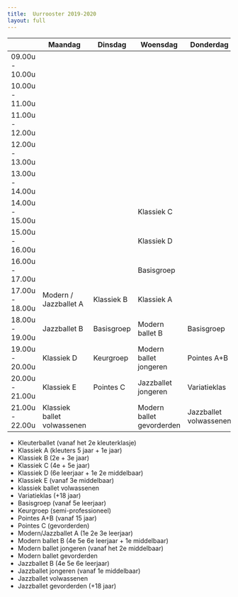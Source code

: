```yaml
---
title:  Uurrooster 2019-2020
layout: full
---
```

<table id="uurrooster" class="table table-striped table-bordered table-condensed">
  <thead>
    <tr>
      <th></th>
      <th>Maandag</th>
      <th>Dinsdag</th>
      <th>Woensdag</th>
      <th>Donderdag</th>
      <th>Vrijdag</th>
      <th>Zaterdag</th>
    </tr>
  </thead>
  <tbody>
    <tr>
      <td>09.00u - 10.00u</td>
      <td></td>
      <td></td>
      <td></td>
      <td></td>
      <td></td>
      <td>Klassiek B</td>
    </tr>
    <tr>
      <td>10.00u - 11.00u</td>
      <td></td>
      <td></td>
      <td></td>
      <td></td>
      <td></td>
      <td>Basisgroep</td>
    </tr>
    <tr>
      <td>11.00u - 12.00u</td>
      <td></td>
      <td></td>
      <td></td>
      <td></td>
      <td></td>
      <td>Variatieklas</td>
    </tr>
    <tr>
      <td>12.00u - 13.00u</td>
      <td></td>
      <td></td>
      <td></td>
      <td></td>
      <td></td>
      <td>Keurgroep</td>
    </tr>
    <tr>
      <td>13.00u - 14.00u</td>
      <td></td>
      <td></td>
      <td></td>
      <td></td>
      <td></td>
      <td>Kleuterballet</td>
    </tr>
    <tr>
      <td>14.00u - 15.00u</td>
      <td></td>
      <td></td>
      <td>Klassiek C</td>
      <td></td>
      <td></td>
      <td>Klassiek A</td>
    </tr>
    <tr>
      <td>15.00u - 16.00u</td>
      <td></td>
      <td></td>
      <td>Klassiek D</td>
      <td></td>
      <td></td>
      <td></td>
    </tr>
    <tr>
      <td>16.00u - 17.00u</td>
      <td></td>
      <td></td>
      <td>Basisgroep</td>
      <td></td>
      <td></td>
      <td></td>
    </tr>
    <tr>
      <td>17.00u - 18.00u</td>
      <td>Modern / Jazzballet A</td>
      <td>Klassiek B</td>
      <td>Klassiek A</td>
      <td></td>
      <td>Klassiek C</td>
      <td></td>
    </tr>
    <tr>
      <td>18.00u - 19.00u</td>
      <td>Jazzballet B</td>
      <td>Basisgroep</td>
      <td>Modern ballet B</td>
      <td>Basisgroep</td>
      <td>Basisgroep</td>
      <td></td>
    </tr>
    <tr>
      <td>19.00u - 20.00u</td>
      <td>Klassiek D</td>
      <td>Keurgroep</td>
      <td>Modern ballet jongeren</td>
      <td>Pointes A+B</td>
      <td>Klassiek E</td>
      <td></td>
    </tr>
    <tr>
      <td>20.00u - 21.00u</td>
      <td>Klassiek E</td>
      <td>Pointes C</td>
      <td>Jazzballet jongeren</td>
      <td>Variatieklas</td>
      <td>Keurgroep</td>
      <td></td>
    </tr>
    <tr>
      <td>21.00u - 22.00u</td>
      <td>Klassiek ballet volwassenen</td>
      <td></td>
      <td>Modern ballet gevorderden</td>
      <td>Jazzballet volwassenen</td>
      <td>Jazzballet gevorderden</td>
      <td></td>
    </tr>
  </tbody>
</table>

* Kleuterballet (vanaf het 2e kleuterklasje)
* Klassiek A (kleuters 5 jaar + 1e jaar)
* Klassiek B (2e + 3e jaar)
* Klassiek C (4e + 5e jaar)
* Klassiek D (6e leerjaar + 1e 2e middelbaar)
* Klassiek E (vanaf 3e middelbaar)
* klassiek ballet volwassenen
* Variatieklas (+18 jaar)
* Basisgroep (vanaf 5e leerjaar)
* Keurgroep (semi-professioneel)
* Pointes A+B (vanaf 15 jaar)
* Pointes C (gevorderden)
* Modern/Jazzballet A (1e 2e 3e leerjaar)
* Modern ballet B (4e 5e 6e leerjaar + 1e middelbaar)
* Modern ballet jongeren (vanaf het 2e middelbaar)
* Modern ballet gevorderden
* Jazzballet B (4e 5e 6e leerjaar)
* Jazzballet jongeren (vanaf 1e middelbaar)
* Jazzballet volwassenen
* Jazzballet gevorderden (+18 jaar)
